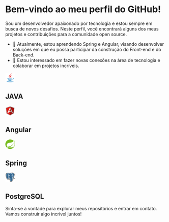 # Bem-vindo ao meu perfil do GitHub!
Sou um desenvolvedor apaixonado por tecnologia e estou sempre em busca de novos desafios. Neste perfil, você encontrará alguns dos meus projetos e contribuições para a comunidade open source.

- 🌱 Atualmente, estou aprendendo Spring e Angular, visando desenvolver soluções em que eu possa participar da construção do Front-end e do Back-end.
- 👥 Estou interessado em fazer novas conexões na área de tecnologia e colaborar em projetos incríveis.

<img src="https://raw.githubusercontent.com/devicons/devicon/master/icons/java/java-original.svg" width="30" height="30"> <h2>JAVA</h2>
<img src="https://raw.githubusercontent.com/devicons/devicon/master/icons/angularjs/angularjs-original.svg" width="30" height="30"> <h2>Angular</h2>
<img src="https://raw.githubusercontent.com/devicons/devicon/master/icons/spring/spring-original.svg" width="30" height="30"> <h2>Spring</h2>
<img src="https://raw.githubusercontent.com/devicons/devicon/master/icons/postgresql/postgresql-original.svg" width="30" height="30"> <h2>PostgreSQL</h2>


Sinta-se à vontade para explorar meus repositórios e entrar em contato. Vamos construir algo incrível juntos!

